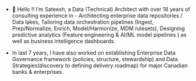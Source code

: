 

- 👋 Hello !!  I’m Sateesh, a Data (Technical) Architect with over 18 years of consulting experience in - Architecting enterprise data repositories / Data lakes, Tailoring data orchestration pipelines (Ingest, Prep/Normalize, Enrich, Model/Harmonize, MDM rulesets), Designing predictive analytics (Feature engineering & AI/ML model pipelines ) as well as business intelligence dashboards.

- In last 7 years, I have also worked on establishing Enterprise Data Governance framework (policies, structure, stewardship) and Data Strategies(discovery to defining delivery roadmap) for major Canadian banks & enterprises.



<!---
Sateesh110/Sateesh110 is a ✨ special ✨ repository because its `README.md` (this file) appears on your GitHub profile.
You can click the Preview link to take a look at your changes.
--->
